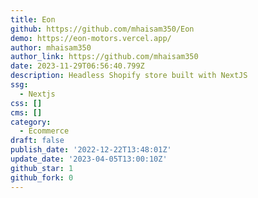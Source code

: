 ```yaml
---
title: Eon
github: https://github.com/mhaisam350/Eon
demo: https://eon-motors.vercel.app/
author: mhaisam350
author_link: https://github.com/mhaisam350
date: 2023-11-29T06:56:40.799Z
description: Headless Shopify store built with NextJS
ssg:
  - Nextjs
css: []
cms: []
category:
  - Ecommerce
draft: false
publish_date: '2022-12-22T13:48:01Z'
update_date: '2023-04-05T13:00:10Z'
github_star: 1
github_fork: 0
---
```

